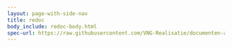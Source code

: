 ```yaml
---
layout: page-with-side-nav
title: redoc
body_include: redoc-body.html
spec-url: https://raw.githubusercontent.com/VNG-Realisatie/documenten-api/1.0.0/src/openapi.yaml
---
```


<redoc spec-url='{{ page.spec-url}}'></redoc>

